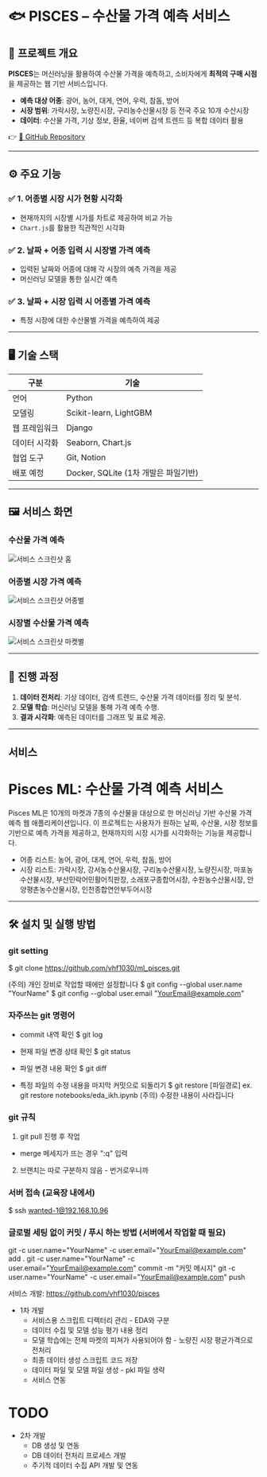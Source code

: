 # 🐟 PISCES – 수산물 가격 예측 서비스

## 📌 프로젝트 개요
**PISCES**는 머신러닝을 활용하여 수산물 가격을 예측하고, 소비자에게 **최적의 구매 시점**을 제공하는 웹 기반 서비스입니다.

- **예측 대상 어종**: 광어, 농어, 대게, 연어, 우럭, 참돔, 방어  
- **시장 범위**: 가락시장, 노량진시장, 구리농수산물시장 등 전국 주요 10개 수산시장  
- **데이터**: 수산물 가격, 기상 정보, 환율, 네이버 검색 트렌드 등 복합 데이터 활용

👉 [📁 GitHub Repository](https://github.com/vhf1030/ml_pisces)

---

## ⚙️ 주요 기능

### ✅ 1. 어종별 시장 시가 현황 시각화  
- 현재까지의 시장별 시가를 차트로 제공하여 비교 가능  
- `Chart.js`를 활용한 직관적인 시각화

### ✅ 2. 날짜 + 어종 입력 시 시장별 가격 예측  
- 입력된 날짜와 어종에 대해 각 시장의 예측 가격을 제공  
- 머신러닝 모델을 통한 실시간 예측

### ✅ 3. 날짜 + 시장 입력 시 어종별 가격 예측  
- 특정 시장에 대한 수산물별 가격을 예측하여 제공

---

## 🖥️ 기술 스택

| 구분 | 기술 |
|------|------|
| 언어 | Python |
| 모델링 | Scikit-learn, LightGBM |
| 웹 프레임워크 | Django |
| 데이터 시각화 | Seaborn, Chart.js |
| 협업 도구 | Git, Notion |
| 배포 예정 | Docker, SQLite (1차 개발은 파일기반) |

---

## 🖼️ 서비스 화면

### 수산물 가격 예측
![서비스 스크린샷 홈](./project_pisces/static/screenshot/screenshot_main.png)

### 어종별 시장 가격 예측
![서비스 스크린샷 어종별](./project_pisces/static/screenshot/screenshot_fish.png)

### 시장별 수산물 가격 예측
![서비스 스크린샷 마켓별](./project_pisces/static/screenshot/screenshot_market.png)

---

## 🚀 진행 과정
1. **데이터 전처리**: 기상 데이터, 검색 트렌드, 수산물 가격 데이터를 정리 및 분석.
2. **모델 학습**: 머신러닝 모델을 통해 가격 예측 수행.
3. **결과 시각화**: 예측된 데이터를 그래프 및 표로 제공.

---

## 서비스
# Pisces ML: 수산물 가격 예측 서비스

Pisces ML은 10개의 마켓과 7종의 수산물을 대상으로 한 머신러닝 기반 수산물 가격 예측 웹 애플리케이션입니다. 이 프로젝트는 사용자가 원하는 날짜, 수산물, 시장 정보를 기반으로 예측 가격을 제공하고, 현재까지의 시장 시가를 시각화하는 기능을 제공합니다.
- 어종 리스트: 농어, 광어, 대게, 연어, 우럭, 참돔, 방어
- 시장 리스트: 가락시장, 강서농수산물시장, 구리농수산물시장, 노량진시장, 마포농수산물시장, 부산민락어민활어직판장, 소래포구종합어시장, 수원농수산물시장, 안양평촌농수산물시장, 인천종합연안부두어시장

---


## 🛠️ 설치 및 실행 방법


### git setting
$ git clone https://github.com/vhf1030/ml_pisces.git

(주의) 개인 장비로 작업할 때에만 설정합니다
$ git config --global user.name "YourName"
$ git config --global user.email "YourEmail@example.com"


### 자주쓰는 git 명령어
- commit 내역 확인
$ git log

- 현재 파일 변경 상태 확인
$ git status

- 파일 변경 내용 확인
$ git diff

- 특정 파일의 수정 내용을 마지막 커밋으로 되돌리기
$ git restore [파일경로]
ex. git restore notebooks/eda_ikh.ipynb
(주의) 수정한 내용이 사라집니다


### git 규칙
1. git pull 진행 후 작업
- merge 메세지가 뜨는 경우 ":q" 입력
2. 브랜치는 따로 구분하지 않음 - 번거로우니까

### 서버 접속 (교육장 내에서)
$ ssh wanted-1@192.168.10.96

### 글로벌 세팅 없이 커밋 / 푸시 하는 방법 (서버에서 작업할 때 필요)
git -c user.name="YourName" -c user.email="YourEmail@example.com" add .
git -c user.name="YourName" -c user.email="YourEmail@example.com" commit -m "커밋 메시지"
git -c user.name="YourName" -c user.email="YourEmail@example.com" push


서비스 개발: https://github.com/vhf1030/pisces

- 1차 개발
    - 서비스용 스크립트 디렉터리 관리 - EDA와 구분
    - 데이터 수집 및 모델 성능 평가 내용 정리
    - 모델 학습에는 전체 마켓의 피쳐가 사용되어야 함 - 노량진 시장 평균가격으로 전처리
    - 최종 데이터 생성 스크립트 코드 저장
    - 데이터 파일 및 모델 파일 생성 - pkl 파일 생략
    - 서비스 연동

# TODO
- 2차 개발
    - DB 생성 및 연동
    - DB 데이터 전처리 프로세스 개발
    - 주기적 데이터 수집 API 개발 및 연동
